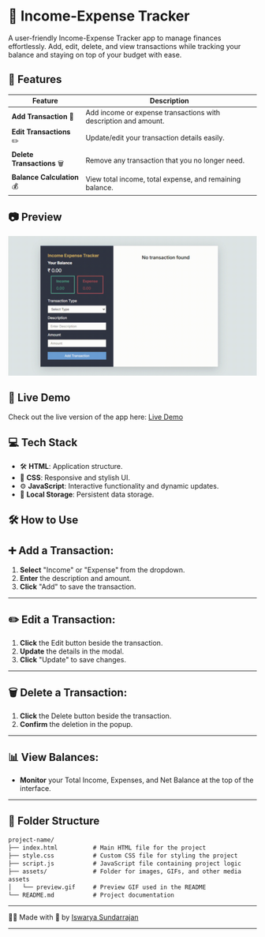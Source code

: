 # 💸 Income-Expense Tracker

A user-friendly Income-Expense Tracker app to manage finances effortlessly. Add, edit, delete, and view transactions while tracking your balance and staying on top of your budget with ease.

## 🧩 Features

| Feature                  | Description                                                                               |
|--------------------------|-------------------------------------------------------------------------------------------|
| **Add Transaction** 📝   | Add income or expense transactions with description and amount.                           |
| **Edit Transactions** ✏️ | Update/edit your transaction details easily.                                                   |
| **Delete Transactions** 🗑️ | Remove any transaction that you no longer need.                                           |
| **Balance Calculation** 💰 | View total income, total expense, and remaining balance.                                 |


## 📷 **Preview**

<div>
<img src="./assets/preview.gif" alt="To-Do App Screenshot" width="600px"  />
</div>

## 🚀 Live Demo

Check out the live version of the app here: [Live Demo](https://iswarya-s26.github.io/Income-expense-Tracker/)



## 💻 **Tech Stack**

- 🛠️ **HTML**: Application structure.
- 🎨 **CSS**: Responsive and stylish UI.
- ⚙️ **JavaScript**: Interactive functionality and dynamic updates.
- 📂 **Local Storage**: Persistent data storage.

## 🛠️ How to Use

## ➕ Add a Transaction:
1. **Select** "Income" or "Expense" from the dropdown.
2. **Enter** the description and amount.
3. **Click** "Add" to save the transaction.

---

## ✏️ Edit a Transaction:
1. **Click** the Edit button beside the transaction.
2. **Update** the details in the modal.
3. **Click** "Update" to save changes.

---

## 🗑️ Delete a Transaction:
1. **Click** the Delete button beside the transaction.
2. **Confirm** the deletion in the popup.

---
## 📊 View Balances:
- **Monitor** your Total Income, Expenses, and Net Balance at the top of the interface.


---

## 📂 Folder Structure  

```plaintext
project-name/
├── index.html          # Main HTML file for the project
├── style.css           # Custom CSS file for styling the project
├── script.js           # JavaScript file containing project logic
├── assets/             # Folder for images, GIFs, and other media assets
│   └── preview.gif     # Preview GIF used in the README
└── README.md           # Project documentation
```
---

👨‍💻 Made with 💖 by <a href="https://www.linkedin.com/in/iswarya26/">Iswarya Sundarrajan</a>

---
